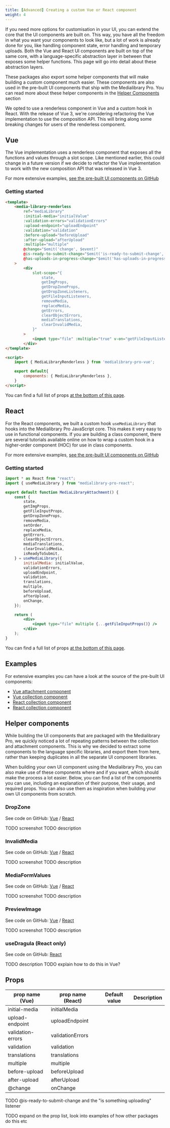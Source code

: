 ```yaml
---
title: [Advanced] Creating a custom Vue or React component
weight: 4
---
```


If you need more options for customisation in your UI, you can extend the core that the UI components are built on. This way, you have all the freedom in what you want your components to look like, but a lot of work is already done for you, like handling component state, error handling and temporary uploads. Both the Vue and React UI components are built on top of the same core, with a language-specific abstraction layer in between that exposes some helper functions. This page will go into detail about these abstraction layers.

These packages also export some helper components that will make building a custom component much easier. These components are also used in the pre-built UI components that ship with the Medialibrary Pro. You can read more about these helper components in the [Helper Components](TODO-link) section

We opted to use a renderless component in Vue and a custom hook in React. With the release of Vue 3, we're considering refactoring the Vue implementation to use the composition API. This will bring along some breaking changes for users of the renderless component.

## Vue

The Vue implementation uses a renderless component that exposes all the functions and values through a slot scope. Like mentioned earlier, this could change in a future version if we decide to refactor the Vue implementation to work with the new composition API that was released in Vue 3.

For more extensive examples, [see the pre-built UI components on GitHub](TODO-link:#examples)

### Getting started

```html
<template>
    <media-library-renderless
        ref="mediaLibrary"
        :initial-media="initialValue"
        :validation-errors="validationErrors"
        :upload-endpoint="uploadEndpoint"
        :validation="validation"
        :before-upload="beforeUpload"
        :after-upload="afterUpload"
        :multiple="multiple"
        @change="$emit('change', $event)"
        @is-ready-to-submit-change="$emit('is-ready-to-submit-change', $event)"
        @has-uploads-in-progress-change="$emit('has-uploads-in-progress-change', $event)"
    >
        <div
            slot-scope="{
                state,
                getImgProps,
                getDropZoneProps,
                getDropZoneListeners,
                getFileInputListeners,
                removeMedia,
                replaceMedia,
                getErrors,
                clearObjectErrors,
                mediaTranslations,
                clearInvalidMedia,
            }"
        >
            <input type="file" :multiple="true" v-on="getFileInputListeners()" />
        </div>
</template>

<script>
    import { MediaLibraryRenderless } from 'medialibrary-pro-vue';

    export default{
        components: { MediaLibraryRenderless },
    }
</script>
```

You can find a full list of props [at the bottom of this page](TODO-link).

## React

For the React components, we built a custom hook `useMediaLibrary` that hooks into the Medialibrary Pro JavaScript core. This makes it very easy to use in functional components. If you are building a class component, there are several tutorials available online on how to wrap a custom hook in a higher-order component (HOC) for use in class components.

For more extensive examples, [see the pre-built UI components on GitHub](TODO-link:#examples)

### Getting started

```jsx
import * as React from "react";
import { useMediaLibrary } from "medialibrary-pro-react";

export default function MediaLibraryAttachment() {
    const {
        state,
        getImgProps,
        getFileInputProps,
        getDropZoneProps,
        removeMedia,
        setOrder,
        replaceMedia,
        getErrors,
        clearObjectErrors,
        mediaTranslations,
        clearInvalidMedia,
        isReadyToSubmit,
    } = useMediaLibrary({
        initialMedia: initialValue,
        validationErrors,
        uploadEndpoint,
        validation,
        translations,
        multiple,
        beforeUpload,
        afterUpload,
        onChange,
    });

    return (
        <div>
            <input type="file" multiple {...getFileInputProps()} />
        </div>
    );
}
```

You can find a full list of props [at the bottom of this page](TODO-link).

## Examples

For extensive examples you can have a look at the source of the pre-built UI components:

-   [Vue attachment component](https://github.com/spatie/laravel-medialibrary-pro/tree/master/ui/medialibrary-pro-vue-attachment)
-   [Vue collection component](https://github.com/spatie/laravel-medialibrary-pro/tree/master/ui/medialibrary-pro-vue-collection)
-   [React collection component](https://github.com/spatie/laravel-medialibrary-pro/tree/master/ui/medialibrary-pro-react-attachment)
-   [React collection component](https://github.com/spatie/laravel-medialibrary-pro/tree/master/ui/medialibrary-pro-react-collection)

## Helper components

While building the UI components that are packaged with the Medialibrary Pro, we quickly noticed a lot of repeating patterns between the collection and attachment components. This is why we decided to extract some components to the language specific libraries, and export them from here, rather than keeping duplicates in all the separate UI component libraries.

When building your own UI component using the Medialibrary Pro, you can also make use of these components where and if you want, which should make the process a lot easier. Below, you can find a list of the components you can use, including an explanation of their purpose, their usage, and required props. You can also use them as inspiration when building your own UI components from scratch.

### DropZone

See code on GitHub: [Vue](https://github.com/spatie/laravel-medialibrary-pro/blob/master/ui/medialibrary-pro-vue/src/DropZone.vue) / [React](https://github.com/spatie/laravel-medialibrary-pro/blob/master/ui/medialibrary-pro-react/src/DropZone.tsx)

TODO screenshot
TODO description

### InvalidMedia

See code on GitHub: [Vue](https://github.com/spatie/laravel-medialibrary-pro/blob/master/ui/medialibrary-pro-vue/src/InvalidMedia.vue) / [React](https://github.com/spatie/laravel-medialibrary-pro/blob/master/ui/medialibrary-pro-react/src/InvalidMedia.tsx)

TODO screenshot
TODO description

### MediaFormValues

See code on GitHub: [Vue](https://github.com/spatie/laravel-medialibrary-pro/blob/master/ui/medialibrary-pro-vue/src/MediaFormValues.vue) / [React](https://github.com/spatie/laravel-medialibrary-pro/blob/master/ui/medialibrary-pro-react/src/MediaFormValues.tsx)

TODO screenshot
TODO description

### PreviewImage

See code on GitHub: [Vue](https://github.com/spatie/laravel-medialibrary-pro/blob/master/ui/medialibrary-pro-vue/src/PreviewImage.vue) / [React](https://github.com/spatie/laravel-medialibrary-pro/blob/master/ui/medialibrary-pro-react/src/PreviewImage.tsx)

TODO screenshot
TODO description

### useDragula (React only)

See code on GitHub: [React](https://github.com/spatie/laravel-medialibrary-pro/blob/master/ui/medialibrary-pro-react/src/useDragula.ts)

TODO description
TODO explain how to do this in Vue?

## Props

| prop name (Vue)   | prop name (React) | Default value | Description |
| ----------------- | ----------------- | ------------- | ----------- |
| initial-media     | initialMedia      |               |             |
| upload-endpoint   | uploadEndpoint    |               |             |
| validation-errors | validationErrors  |               |             |
| validation        | validation        |               |             |
| translations      | translations      |               |             |
| multiple          | multiple          |               |             |
| before-upload     | beforeUpload      |               |             |
| after-upload      | afterUpload       |               |             |
| @change           | onChange          |               |             |

TODO @is-ready-to-submit-change and the "is something uploading" listener

TODO expand on the prop list, look into examples of how other packages do this etc
